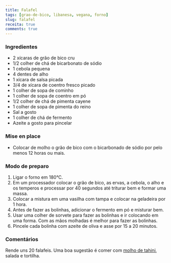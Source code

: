 ```yaml
---
title: Falafel
tags: [grao-de-bico, libanesa, vegana, forno]
slug: falafel
receita: true
comments: true
---
```


### Ingredientes

- 2 xícaras de grão de bico cru
- 1/2 colher de chá de bicarbonato de sódio
- 1 cebola pequena
- 4 dentes de alho
- 1 xícara de salsa picada
- 3/4 de xícara de coentro fresco picado
- 1 colher de sopa de cominho
- 1 colher de sopa de coentro em pó
- 1/2 colher de chá de pimenta cayene
- 1 colher de sopa de pimenta do reino
- Sal a gosto
- 1 colher de chá de fermento
- Azeite a gosto para pincelar


### Mise en place

- Colocar de molho o grão de bico com o bicarbonado de sódio por pelo menos 12 horas ou mais.


### Modo de preparo

1. Ligar o forno em 180°C.
2. Em um processador colocar o grão de bico, as ervas, a cebola, o alho e os temperos e processar por 40 segundos até triturar bem e formar uma massa.
3. Colocar a mistura em uma vasilha com tampa e colocar na geladeira por 1 hora.
4. Antes de fazer as bolinhas, adicionar o fermento em pó e misturar bem.
5. Usar uma colher de sorvete para fazer as bolinhas e ir colocando em uma forma. Com as mãos molhadas é melhor para fazer as bolinhas.
6. Pincele cada bolinha com azeite de oliva e asse por 15 a 20 minutos.


### Comentários

Rende uns 20 falafeis. Uma boa sugestão é comer com [molho de tahini](molho-tahini.md), salada e tortilha.
